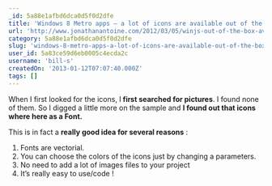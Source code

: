 ```yaml
---
_id: 5a88e1afbd6dca0d5f0d2dfe
title: 'Windows 8 Metro apps – a lot of icons are available out of the box !'
url: 'http://www.jonathanantoine.com/2012/03/05/winjs-out-of-the-box-available-icons/'
category: 5a88e1afbd6dca0d5f0d2dfe
slug: 'windows-8-metro-apps-a-lot-of-icons-are-available-out-of-the-box'
user_id: 5a83ce59d6eb0005c4ecda2c
username: 'bill-s'
createdOn: '2013-01-12T07:07:40.000Z'
tags: []
---
```


When I first looked for the icons, I<strong> first searched for pictures</strong>. I found none of them.
So I digged a little more on the sample and <strong>I found out that icons where here as a Font.</strong>

This is in fact a <strong>really good idea for several reasons</strong> :
<ol>
	<li>Fonts are vectorial.</li>
	<li>You can choose the colors of the icons just by changing a parameters.</li>
	<li>No need to add a lot of images files to your project</li>
	<li>It’s really easy to use/code !</li>
</ol>
